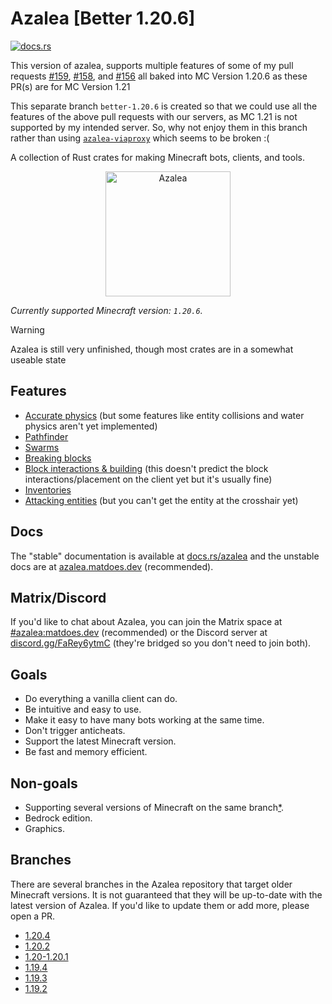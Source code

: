 # Azalea [Better 1.20.6]

[![docs.rs](https://img.shields.io/docsrs/azalea)](https://docs.rs/azalea)

This version of azalea, supports multiple features of some of my pull requests [#159](https://github.com/azalea-rs/azalea/pull/159), [#158](https://github.com/azalea-rs/azalea/pull/158), and [#156](https://github.com/azalea-rs/azalea/pull/156)
all baked into MC Version 1.20.6 as these PR(s) are for MC Version 1.21

This separate branch `better-1.20.6` is created so that we could use all the features of the above pull requests with our 
servers, as MC 1.21 is not supported by my intended server. So, why not enjoy them in this branch rather than using [`azalea-viaproxy`](https://github.com/azalea-rs/azalea-viaversion)
which seems to be broken :(

A collection of Rust crates for making Minecraft bots, clients, and tools.

<p align="center">
    <img src="https://github.com/azalea-rs/azalea/assets/27899617/b98a42df-5cf0-4d1f-ae7c-ecca333e3cab" alt="Azalea" height="200">
</p>


<!-- The line below is automatically read and updated by the migrate script, so don't change it manually. -->

_Currently supported Minecraft version: `1.20.6`._

> [!WARNING]
> Azalea is still very unfinished, though most crates are in a somewhat useable state

## Features

-   [Accurate physics](https://github.com/azalea-rs/azalea/blob/main/azalea-physics/src/lib.rs) (but some features like entity collisions and water physics aren't yet implemented)
-   [Pathfinder](https://azalea.matdoes.dev/azalea/pathfinder/index.html)
-   [Swarms](https://azalea.matdoes.dev/azalea/swarm/index.html)
-   [Breaking blocks](https://azalea.matdoes.dev/azalea/struct.Client.html#method.mine)
-   [Block interactions & building](https://azalea.matdoes.dev/azalea/struct.Client.html#method.block_interact) (this doesn't predict the block interactions/placement on the client yet but it's usually fine)
-   [Inventories](https://azalea.matdoes.dev/azalea/struct.Client.html#impl-ContainerClientExt-for-Client)
-   [Attacking entities](https://azalea.matdoes.dev/azalea/struct.Client.html#method.attack) (but you can't get the entity at the crosshair yet)

## Docs

The "stable" documentation is available at [docs.rs/azalea](https://docs.rs/azalea) and the unstable docs are at [azalea.matdoes.dev](https://azalea.matdoes.dev) (recommended).

## Matrix/Discord

If you'd like to chat about Azalea, you can join the Matrix space at [#azalea:matdoes.dev](https://matrix.to/#/#azalea:matdoes.dev) (recommended) or the Discord server at [discord.gg/FaRey6ytmC](https://discord.gg/FaRey6ytmC) (they're bridged so you don't need to join both).

## Goals

-   Do everything a vanilla client can do.
-   Be intuitive and easy to use.
-   Make it easy to have many bots working at the same time.
-   Don't trigger anticheats.
-   Support the latest Minecraft version.
-   Be fast and memory efficient.

## Non-goals

-   Supporting several versions of Minecraft on the same branch[\*](https://github.com/azalea-rs/azalea-viaversion).
-   Bedrock edition.
-   Graphics.

## Branches

There are several branches in the Azalea repository that target older Minecraft versions. It is not guaranteed that they will be up-to-date with the latest version of Azalea. If you'd like to update them or add more, please open a PR.

-   [1.20.4](https://github.com/azalea-rs/azalea/tree/1.20.4)
-   [1.20.2](https://github.com/azalea-rs/azalea/tree/1.20.2)
-   [1.20-1.20.1](https://github.com/azalea-rs/azalea/tree/1.20.1)
-   [1.19.4](https://github.com/azalea-rs/azalea/tree/1.19.4)
-   [1.19.3](https://github.com/azalea-rs/azalea/tree/1.19.3)
-   [1.19.2](https://github.com/azalea-rs/azalea/tree/1.19.2)
